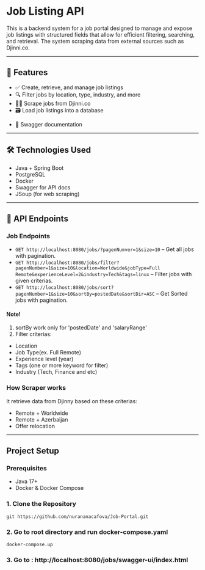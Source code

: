 # Job Listing API

This is a backend system for a job portal designed to manage and expose job listings with structured fields that allow
for efficient filtering, searching, and retrieval. The system scraping data from external sources such as Djinni.co.

---

## 🚀 Features

- ✅ Create, retrieve, and manage job listings
- 🔍 Filter jobs by location, type, industry, and more
- 🕵️‍♂️ Scrape jobs from Djinni.co
- 🗃️ Load job listings into a database

[//]: # (- 🐳 Fully dockerized infrastructure)

- 📄 Swagger documentation

---

## 🛠️ Technologies Used

- Java + Spring Boot
- PostgreSQL
- Docker
- Swagger for API docs
- JSoup (for web scraping)

---

## 🔌 API Endpoints

### Job Endpoints

- `GET http://localhost:8080/jobs/?pagenNumver=1&size=10` – Get all jobs with pagination.
- `GET http://localhost:8080/jobs/filter?pagenNumber=1&size=10&location=Worldwide&jobType=Full Remote&experienceLevel=2&industry=Tech&tags=linux` – Filter jobs with given criterias.
- `GET http://localhost:8080/jobs/sort?pagenNumber=1&size=10&sortBy=postedDate&sortDir=ASC` – Get Sorted jobs with pagination.
#### Note!
1. sortBy work only for 'postedDate' and 'salaryRange'
2. Filter criterias:
- Location
- Job Type(ex. Full Remote)
- Experience level (year)
- Tags (one or more keyword for filter)
- Industry (Tech, Finance and etc)

### How Scraper works

It retrieve data from Djinny based on these criterias:

- Remote + Worldwide
- Remote + Azerbaijan
- Offer relocation

---

## Project Setup

### Prerequisites

- Java 17+
- Docker & Docker Compose

### 1. Clone the Repository

```
git https://github.com/nurananacafova/Job-Portal.git
```

### 2. Go to root directory and run docker-compose.yaml

```
docker-compose.up
```
### 3. Go to : http://localhost:8080/jobs/swagger-ui/index.html
